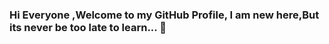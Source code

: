 ### Hi Everyone ,Welcome to my GitHub Profile, I am new here,But its never be too late to learn... 👋

<!--
**Rahul870911/Rahul870911** is a ✨ _special_ ✨ repository because its `README.md` (this file) appears on your GitHub profile.

Here are some ideas to get you started:

-  I’m currently working on C++, Graphic Designing, Youtube
-  I’m currently learning on the learning process.
-  I’m looking to collaborate on My Youtube Channel
-  I’m looking for help with Open Source Contribution
-  Ask me about Anything
-  How to reach me: LinkedIn
-  Pronouns: He/Him
-  Fun fact: Once we made the computer,Now its making it's own universe.
-->
